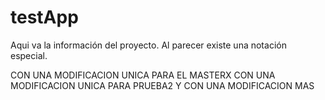 testApp
=======
Aqui va la información del proyecto.
Al parecer existe una notación especial.

CON UNA MODIFICACION UNICA PARA EL MASTERX
CON UNA MODIFICACION UNICA PARA PRUEBA2
Y CON UNA MODIFICACION MAS
